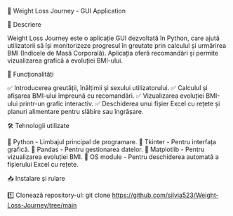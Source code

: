 🎯 Weight Loss Journey - GUI Application

📝 Descriere

Weight Loss Journey este o aplicație GUI dezvoltată în Python, care ajută utilizatorii să își monitorizeze progresul în greutate prin calculul și urmărirea BMI (Indicele de Masă Corporală). Aplicația oferă recomandări și permite vizualizarea grafică a evoluției BMI-ului.

🚀 Funcționalități

✅ Introducerea greutății, înălțimii și sexului utilizatorului.
✅ Calculul și afișarea BMI-ului împreună cu recomandări.
✅ Vizualizarea evoluției BMI-ului printr-un grafic interactiv.
✅ Deschiderea unui fișier Excel cu rețete și planuri alimentare pentru slăbire sau îngrășare.

🛠️ Tehnologii utilizate

🔹 Python - Limbajul principal de programare.
🔹 Tkinter - Pentru interfața grafică.
🔹 Pandas - Pentru gestionarea datelor.
🔹 Matplotlib - Pentru vizualizarea evoluției BMI.
🔹 OS module - Pentru deschiderea automată a fișierului Excel cu rețete.

📥 Instalare și rulare

1️⃣ Clonează repository-ul:
git clone https://github.com/silvia523/Weight-Loss-Journey/tree/main
